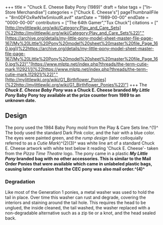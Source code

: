 +++
title = "Chuck E. Cheese Baby Pony (1989)"
draft = false
tags = ["In-Store Merchandise"]
categories = ["Chuck E. Cheese's"]
pageThumbnailFile = "8rn0DFOxRwN1w5mloutR.avif"
startDate = "1989-00-00"
endDate = "0000-00-00"
contributors = ["The 64th Gamer","Tux Chuck"]
citations = ["[http://mylittlewiki.org/wiki/Category:Play_and_Care_Sets](%22http://mylittlewiki.org/wiki/Category:Play_and_Care_Sets%22)","[https://archive.org/details/my-little-pony-model-sheet-master-file-page-167/My%20Little%20Pony%20model%20sheet%20master%20file_Page_160.jpg](%22https://archive.org/details/my-little-pony-model-sheet-master-file-page-167/My%20Little%20Pony%20model%20sheet%20master%20file_Page_160.jpg%22)","[https://www.mlptp.net/index.php?threads/the-term-cutie-mark.112921/](%22https://www.mlptp.net/index.php?threads/the-term-cutie-mark.112921/%22)","[http://mylittlewiki.org/wiki/G1_Birthflower_Ponies](%22http://mylittlewiki.org/wiki/G1_Birthflower_Ponies%22)"]
+++
The ***Chuck E. Cheese Baby Pony* was a Chuck E. Cheese branded ***My Little Pony* Baby Pony toy available at the prize counter from 1989 to an unknown date.****

## Design

The pony used the 1984 Baby Pony mold from the Play & Care Sets line.^(1)^ The body used the standard Dark Pink color, and the hair with a blue color. The eyes were painted green, and the *rump design* (later colloquially referred to as a *Cutie Mark*)^(2)(3)^ was white line art of a standard Chuck E. Cheese artwork with white text below it reading 'Chuck E. Cheese'- taken from the *Pizza Time Theatre* logo.
The pony came in a plastic ***My Little Pony* branded bag with no other accessories. This is similar to the Mail Order Ponies that were available which came in unlabeled plastic bags, causing later confusion that the CEC pony was also mail order.^(4)^**

### Degradation

Like most of the Generation 1 ponies, a metal washer was used to hold the tail in place. Over time this washer can rust and degrade, covering the interiors and staining around the tail hole. This requires the head to be unglued, the inside cleaned, the tail washed, the washer replaced with a non-degradable alternative such as a zip tie or a knot, and the head sealed back.
